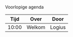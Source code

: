 Voorlopige agenda

|  Tijd  | Over                                         | Door                       |
|--------|----------------------------------------------|----------------------------|
|  10:00 | Welkom                                       | Logius                     |
